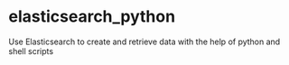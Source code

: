 # elasticsearch_python
Use Elasticsearch to create and retrieve data with the help of python and shell scripts
